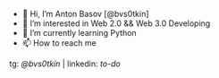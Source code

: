 - 👋 Hi, I’m Anton Basov [@bvs0tkin]
- 👀 I’m interested in Web 2.0 && Web 3.0 Developing
- 🌱 I’m currently learning Python
- 📫 How to reach me

tg: *@bvs0tkin* | 
linkedin: *to-do*

<!---
bvs0tkin/bvs0tkin is a ✨ special ✨ repository because its `README.md` (this file) appears on your GitHub profile.
You can click the Preview link to take a look at your changes.
--->
